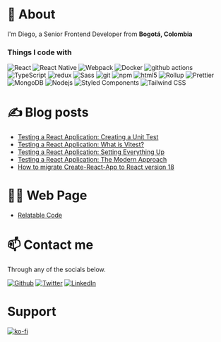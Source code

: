 # 👀 About
I'm Diego, a Senior Frontend Developer from <b>Bogotá, Colombia</b>
<h3>Things I code with</h3>
<p>
  <img alt="React" src="https://img.shields.io/badge/-React-45b8d8?style=flat-square&logo=react&logoColor=white" />
  <img alt="React Native" src="https://img.shields.io/badge/react_native-%2320232a.svg?style=flat-quare&logo=react&logoColor=%2361DAFB" />
  <img alt="Webpack" src="https://img.shields.io/badge/-Webpack-8DD6F9?style=flat-square&logo=webpack&logoColor=white" /> 
  <img alt="Docker" src="https://img.shields.io/badge/-Docker-46a2f1?style=flat-square&logo=docker&logoColor=white" />
  <img alt="github actions" src="https://img.shields.io/badge/-Github_Actions-2088FF?style=flat-square&logo=github-actions&logoColor=white" />
  <img alt="TypeScript" src="https://img.shields.io/badge/-TypeScript-007ACC?style=flat-square&logo=typescript&logoColor=white" />
  <img alt="redux" src="https://img.shields.io/badge/-Redux-764ABC?style=flat-square&logo=redux&logoColor=white" />
  <img alt="Sass" src="https://img.shields.io/badge/-Sass-CC6699?style=flat-square&logo=sass&logoColor=white" />
  <img alt="git" src="https://img.shields.io/badge/-Git-F05032?style=flat-square&logo=git&logoColor=white" />
  <img alt="npm" src="https://img.shields.io/badge/-NPM-CB3837?style=flat-square&logo=npm&logoColor=white" />
  <img alt="html5" src="https://img.shields.io/badge/-HTML5-E34F26?style=flat-square&logo=html5&logoColor=white" />
  <img alt="Rollup" src="https://img.shields.io/badge/-Rollup-EC4A3F?style=flat-square&logo=rollup.js&logoColor=white" />
  <img alt="Prettier" src="https://img.shields.io/badge/-Prettier-F7B93E?style=flat-square&logo=prettier&logoColor=white" />
  <img alt="MongoDB" src="https://img.shields.io/badge/-MongoDB-13aa52?style=flat-square&logo=mongodb&logoColor=white" />
  <img alt="Nodejs" src="https://img.shields.io/badge/-Nodejs-43853d?style=flat-square&logo=Node.js&logoColor=white" />
  <img alt="Styled Components" src="https://img.shields.io/badge/styled--components-DB7093?style=flat-square&logo=styled-components&logoColor=white" />
  <img alt="Tailwind CSS" src="https://img.shields.io/badge/tailwindcss-%2338B2AC.svg?style=flat-square&logo=tailwind-css&logoColor=white" />
</p>

# ✍ Blog posts
<!-- BLOG-POST-LIST:START -->
- [Testing a React Application: Creating a Unit Test](https://medium.com/@diballesteros/testing-a-react-application-creating-a-unit-test-8cc2bd049a22?source=rss-d38c5015f77c------2)
- [Testing a React Application: What is Vitest?](https://towardsdev.com/testing-a-react-application-what-is-vitest-cef45ce0e75f?source=rss-d38c5015f77c------2)
- [Testing a React Application: Setting Everything Up](https://blog.bitsrc.io/testing-a-react-application-setting-everything-up-ab474e7b6c5f?source=rss-d38c5015f77c------2)
- [Testing a React Application: The Modern Approach](https://levelup.gitconnected.com/testing-a-react-application-the-modern-approach-9f9ccef4dae5?source=rss-d38c5015f77c------2)
- [How to migrate Create-React-App to React version 18](https://levelup.gitconnected.com/how-to-migrate-create-react-app-to-react-version-18-6ce5060da224?source=rss-d38c5015f77c------2)
<!-- BLOG-POST-LIST:END -->

# 🐱‍👤 Web Page

* [Relatable Code](https://relatablecode.com)

# 📫 Contact me

Through any of the socials below.

<p><a href="https://github.com/diballesteros/" target="_blank"><img alt="Github" src="https://img.shields.io/badge/GitHub-%2312100E.svg?&style=for-the-badge&logo=Github&logoColor=white" /></a> <a href="https://twitter.com/relatablecoder" target="_blank"><img alt="Twitter" src="https://img.shields.io/badge/twitter-%231DA1F2.svg?&style=for-the-badge&logo=twitter&logoColor=white" /></a> <a href="https://www.linkedin.com/in/relatablecode/" target="_blank"><img alt="LinkedIn" src="https://img.shields.io/badge/linkedin-%230077B5.svg?&style=for-the-badge&logo=linkedin&logoColor=white" /></a>
</p>

# Support
[![ko-fi](https://ko-fi.com/img/githubbutton_sm.svg)](https://ko-fi.com/X8X05XBDC)
